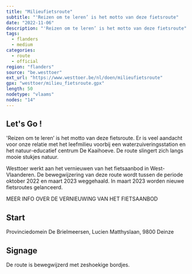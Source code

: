```yaml
---
title: "Milieufietsroute"
subtitle: "'Reizen om te leren’ is het motto van deze fietsroute"
date: "2022-11-06"
description: "'Reizen om te leren’ is het motto van deze fietsroute" 
tags:
  - flanders
  - medium
categories: 
  - route
  - official
region: "flanders"
source: "be.westtoer"
ext_url: "https://www.westtoer.be/nl/doen/milieufietsroute"
gpx: "westtoer/milieu_fietsroute.gpx"
length: 50
nodetype: "vlaams"
nodes: "14"
---
```


## Let's Go !

'Reizen om te leren’ is het motto van deze fietsroute. Er is veel aandacht voor onze relatie met het leefmilieu voorbij een waterzuiveringsstation en het natuur-educatief centrum De Kaaihoeve. De route slingert zich langs mooie stukjes natuur.

Westtoer werkt aan het vernieuwen van het fietsaanbod in West-Vlaanderen. De bewegwijzering van deze route wordt tussen de periode oktober 2022 en maart 2023 weggehaald. In maart 2023 worden nieuwe fietsroutes gelanceerd.

MEER INFO OVER DE VERNIEUWING VAN HET FIETSAANBOD

## Start 

Provinciedomein De Brielmeersen, Lucien Matthyslaan, 9800 Deinze

## Signage

De route is bewegwijzerd met zeshoekige bordjes.